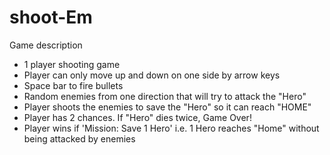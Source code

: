 shoot-Em
====================

Game description

+   1 player shooting game
+   Player can only move up and down on one side by arrow keys
+   Space bar to fire bullets
+   Random enemies from one direction that will try to attack the "Hero"
+   Player shoots the enemies to save the "Hero" so it can reach "HOME"
+   Player has 2 chances. If "Hero" dies twice, Game Over!
+   Player wins if 'Mission: Save 1 Hero' i.e. 1 Hero reaches "Home" without being attacked by enemies